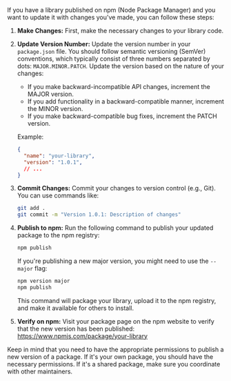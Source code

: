If you have a library published on npm (Node Package Manager) and you want to update it with changes you've made, you can follow these steps:

1. **Make Changes:**
   First, make the necessary changes to your library code.

2. **Update Version Number:**
   Update the version number in your `package.json` file. You should follow semantic versioning (SemVer) conventions, which typically consist of three numbers separated by dots: `MAJOR.MINOR.PATCH`. Update the version based on the nature of your changes:
   - If you make backward-incompatible API changes, increment the MAJOR version.
   - If you add functionality in a backward-compatible manner, increment the MINOR version.
   - If you make backward-compatible bug fixes, increment the PATCH version.

   Example:
   ```json
   {
     "name": "your-library",
     "version": "1.0.1",
     // ...
   }
   ```

3. **Commit Changes:**
   Commit your changes to version control (e.g., Git). You can use commands like:
   ```bash
   git add .
   git commit -m "Version 1.0.1: Description of changes"
   ```

4. **Publish to npm:**
   Run the following command to publish your updated package to the npm registry:
   ```bash
   npm publish
   ```

   If you're publishing a new major version, you might need to use the `--major` flag:
   ```bash
   npm version major
   npm publish
   ```

   This command will package your library, upload it to the npm registry, and make it available for others to install.

5. **Verify on npm:**
   Visit your package page on the npm website to verify that the new version has been published: https://www.npmjs.com/package/your-library

Keep in mind that you need to have the appropriate permissions to publish a new version of a package. If it's your own package, you should have the necessary permissions. If it's a shared package, make sure you coordinate with other maintainers.